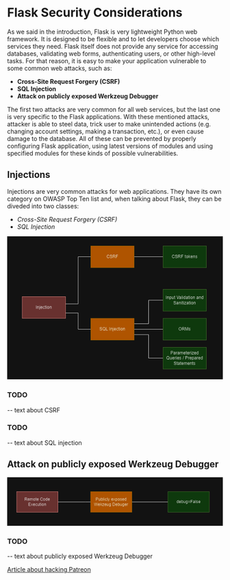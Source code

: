 # Flask Security Considerations

As we said in the introduction, Flask is very lightweight Python web framework. It is designed to be flexible and to let developers choose which services they need. Flask itself does not provide any service for accessing databases, validating web forms, authenticating users, or other high-level tasks. For that reason, it is easy to make your application vulnerable to some common web attacks, such as:
- **Cross-Site Request Forgery (CSRF)**
- **SQL Injection**
- **Attack on publicly exposed Werkzeug Debugger**

The first two attacks are very common for all web services, but the last one is very specific to the Flask applications. With these mentioned attacks, attacker is able to steel data, trick user to make unintended actions (e.g. changing account settings, making a transaction, etc.), or even cause damage to the database. 
All of these can be prevented by properly configuring Flask application, using latest versions of modules and using specified modules for these kinds of possible vulnerabilities.

## Injections
Injections are very common attacks for web applications. They have its own category on OWASP Top Ten list and, when talking about Flask, they can be diveded into two classes:
- *Cross-Site Request Forgery (CSRF)*
- *SQL Injection*

![Injections](https://github.com/Dragan2402/zoss-23-24/blob/main/2.%20Service%20layer/Injections.png)

### TODO
-- text about CSRF


### TODO
-- text about SQL injection


## Attack on publicly exposed Werkzeug Debugger
![Werkzeug](https://github.com/Dragan2402/zoss-23-24/blob/main/2.%20Service%20layer/Werkzeug.png)

### TODO
-- text about publicly exposed Werkzeug Debugger

[Article about hacking Patreon](https://labs.detectify.com/writeups/how-patreon-got-hacked-publicly-exposed-werkzeug-debugger/)

